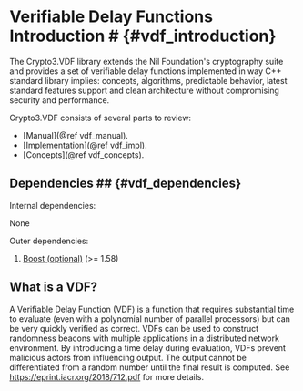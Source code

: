 # Verifiable Delay Functions Introduction # {#vdf_introduction}

The Crypto3.VDF library extends the Nil Foundation's cryptography suite and provides a set of verifiable delay functions implemented in way C++ standard library implies: concepts, algorithms, predictable behavior, latest standard features support and clean architecture without compromising security and performance.
 
Crypto3.VDF consists of several parts to review:
* [Manual](@ref vdf_manual).
* [Implementation](@ref vdf_impl).
* [Concepts](@ref vdf_concepts).

## Dependencies ## {#vdf_dependencies}

Internal dependencies:

None

Outer dependencies:
1. [Boost (optional)](https://boost.org) (>= 1.58)

## What is a VDF?

A Verifiable Delay Function (VDF) is a function that requires substantial time
to evaluate (even with a polynomial number of parallel processors) but can be
very quickly verified as correct. VDFs can be used to construct randomness
beacons with multiple applications in a distributed network environment. By
introducing a time delay during evaluation, VDFs prevent malicious actors from
influencing output. The output cannot be differentiated from a random number
until the final result is computed.  See <https://eprint.iacr.org/2018/712.pdf>
for more details.